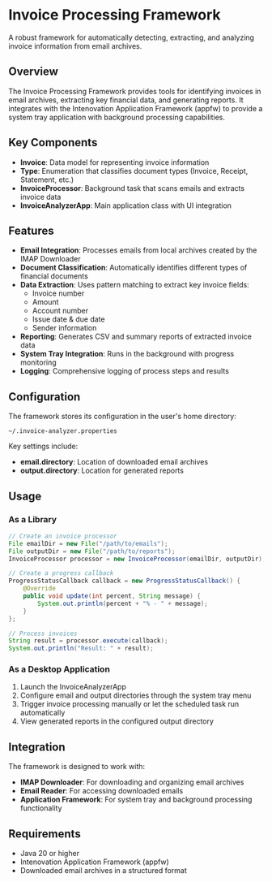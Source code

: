 # Invoice Processing Framework

A robust framework for automatically detecting, extracting, and analyzing invoice information from email archives.

## Overview

The Invoice Processing Framework provides tools for identifying invoices in email archives, extracting key financial data, and generating reports. It integrates with the Intenovation Application Framework (appfw) to provide a system tray application with background processing capabilities.

## Key Components

- **Invoice**: Data model for representing invoice information
- **Type**: Enumeration that classifies document types (Invoice, Receipt, Statement, etc.)
- **InvoiceProcessor**: Background task that scans emails and extracts invoice data
- **InvoiceAnalyzerApp**: Main application class with UI integration

## Features

- **Email Integration**: Processes emails from local archives created by the IMAP Downloader
- **Document Classification**: Automatically identifies different types of financial documents
- **Data Extraction**: Uses pattern matching to extract key invoice fields:
    - Invoice number
    - Amount
    - Account number
    - Issue date & due date
    - Sender information
- **Reporting**: Generates CSV and summary reports of extracted invoice data
- **System Tray Integration**: Runs in the background with progress monitoring
- **Logging**: Comprehensive logging of process steps and results

## Configuration

The framework stores its configuration in the user's home directory:
```
~/.invoice-analyzer.properties
```

Key settings include:
- **email.directory**: Location of downloaded email archives
- **output.directory**: Location for generated reports

## Usage

### As a Library

```java
// Create an invoice processor
File emailDir = new File("/path/to/emails");
File outputDir = new File("/path/to/reports");
InvoiceProcessor processor = new InvoiceProcessor(emailDir, outputDir);

// Create a progress callback
ProgressStatusCallback callback = new ProgressStatusCallback() {
    @Override
    public void update(int percent, String message) {
        System.out.println(percent + "% - " + message);
    }
};

// Process invoices
String result = processor.execute(callback);
System.out.println("Result: " + result);
```

### As a Desktop Application

1. Launch the InvoiceAnalyzerApp
2. Configure email and output directories through the system tray menu
3. Trigger invoice processing manually or let the scheduled task run automatically
4. View generated reports in the configured output directory

## Integration

The framework is designed to work with:
- **IMAP Downloader**: For downloading and organizing email archives
- **Email Reader**: For accessing downloaded emails
- **Application Framework**: For system tray and background processing functionality

## Requirements

- Java 20 or higher
- Intenovation Application Framework (appfw)
- Downloaded email archives in a structured format